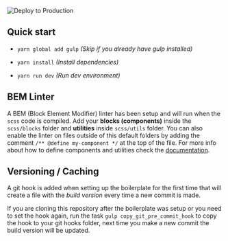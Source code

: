 ![Deploy to Production](https://github.com/vtimbuc/vtimbuc/workflows/Deploy%20to%20Production/badge.svg)

## Quick start

- `yarn global add gulp` _(Skip if you already have gulp installed)_

- `yarn install` _(Install dependencies)_

- `yarn run dev` _(Run dev environment)_

## BEM Linter

A BEM (Block Element Modifier) linter has been setup and will run when the `scss` code is compiled. Add your __blocks (components)__ inside the `scss/blocks` folder and __utilities__ inside `scss/utils` folder. You can also enable the linter on files outside of this default folders by adding the comment `/** @define my-component */` at the top of the file. For more info about how to define components and utilities check the [documentation](https://github.com/postcss/postcss-bem-linter#define-componentsutilities-with-a-comment).

## Versioning / Caching

A git hook is added when setting up the boilerplate for the first time that will create a file with the _build version_ every time a new commit is made.

If you are cloning this repository after the boilerplate was setup or you need to set the hook again, run the task `gulp copy_git_pre_commit_hook` to copy the hook to your git hooks folder, next time you make a new commit the build version will be updated.
